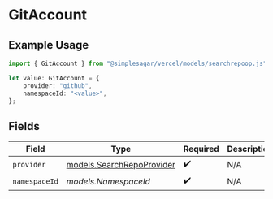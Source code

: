 # GitAccount

## Example Usage

```typescript
import { GitAccount } from "@simplesagar/vercel/models/searchrepoop.js";

let value: GitAccount = {
    provider: "github",
    namespaceId: "<value>",
};
```

## Fields

| Field                                                        | Type                                                         | Required                                                     | Description                                                  |
| ------------------------------------------------------------ | ------------------------------------------------------------ | ------------------------------------------------------------ | ------------------------------------------------------------ |
| `provider`                                                   | [models.SearchRepoProvider](../models/searchrepoprovider.md) | :heavy_check_mark:                                           | N/A                                                          |
| `namespaceId`                                                | *models.NamespaceId*                                         | :heavy_check_mark:                                           | N/A                                                          |